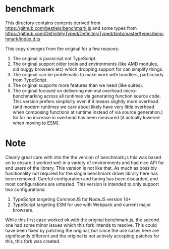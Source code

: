 # benchmark

This directory contains contents derived from https://github.com/bestiejs/benchmark.js and some types from https://github.com/DefinitelyTyped/DefinitelyTyped/blob/master/types/benchmark/index.d.ts

This copy diverges from the original for a few reasons:

1. The original is javascript not TypeScript.
2. The original support older tools and environments (like AMD modules, old buggy browsers etc) which dropping support for can simplify things.
3. The original can be problematic to make work with bundlers, particularly from TypeScript.
4. The original supports more features than we need (like suites).
5. The original focused on delivering minimal overhead micro-benchmarking across all runtimes via generating function source code.
   This version prefers simplicity even if it means slightly more overhead (and modern runtimes we care about likely have very little overhead when composing functions at runtime instead of via source generation.)
   So far no increase in overhead has been measured (it actually lowered when moving to ESM).

# Note

Clearly great care with into the the version of benchmark.js this was based on to ensure it worked well in a variety of environments and had nice API for end users of the library.
This version is not like that.
As much as possibly functionality not required for the single benchmark driver library here has been removed.
Careful configuration and tuning has been discarded, and most configurations are untested.
This version is intended to only support two configurations:

1. TypeScript targeting CommonJS for NodeJS version 14+
2. TypeScript targeting ESM for use with Webpack and current major browsers.

While this first case worked ok with the original benchmark.js, the second one had some minor issues which this fork intends to resolve.
This could have been fixed by patching the original,
but since the use cases here are significantly different and the original is not actively accepting patches for this,
this fork was created.
